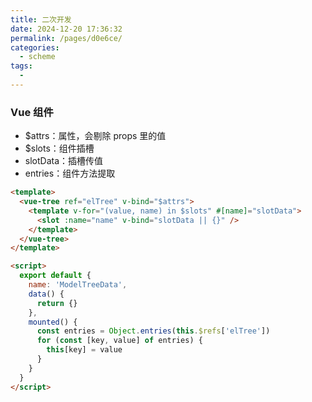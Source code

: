 ```yaml
---
title: 二次开发
date: 2024-12-20 17:36:32
permalink: /pages/d0e6ce/
categories:
  - scheme
tags:
  -
---
```


### Vue 组件

- $attrs：属性，会剔除 props 里的值
- $slots：组件插槽
- slotData：插槽传值
- entries：组件方法提取

```html
<template>
  <vue-tree ref="elTree" v-bind="$attrs">
    <template v-for="(value, name) in $slots" #[name]="slotData">
      <slot :name="name" v-bind="slotData || {}" />
    </template>
  </vue-tree>
</template>

<script>
  export default {
    name: 'ModelTreeData',
    data() {
      return {}
    },
    mounted() {
      const entries = Object.entries(this.$refs['elTree'])
      for (const [key, value] of entries) {
        this[key] = value
      }
    }
  }
</script>
```
